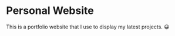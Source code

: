 # Personal Website
This is a portfolio website that I use to display my latest projects. :grinning:
